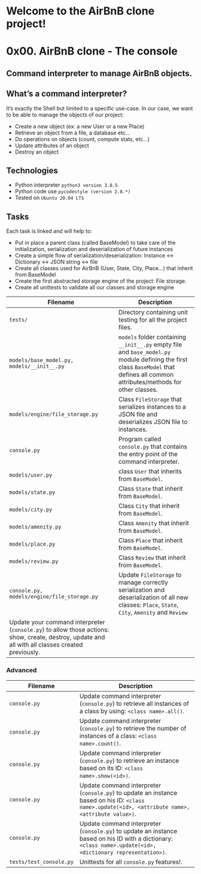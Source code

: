 # Welcome to the AirBnB clone project!
# 0x00. AirBnB clone - The console

## Command interpreter to manage AirBnB objects.
## What’s a command interpreter?

It’s exactly the Shell but limited to a specific use-case. In our case, we want to be able to manage the objects of our project:

* Create a new object (ex: a new User or a new Place)
* Retrieve an object from a file, a database etc…
* Do operations on objects (count, compute stats, etc…)
* Update attributes of an object
* Destroy an object


## Technologies
* Python interpreter `python3 version 3.8.5`
* Python code use `pycodestyle (version 2.8.*)`
* Tested on `Ubuntu 20.04 LTS`

## Tasks
Each task is linked and will help to:

* Put in place a parent class (called BaseModel) to take care of the initialization, serialization and deserialization of future instances
* Create a simple flow of serialization/deserialization: Instance <-> Dictionary <-> JSON string <-> file
* Create all classes used for AirBnB (User, State, City, Place…) that inherit from BaseModel
* Create the first abstracted storage engine of the project: File storage.
* Create all unittests to validate all our classes and storage engine


| Filename | Description |
| -------- | ----------- |
| `tests/` | Directory containing unit testing for all the project files. |
| `models/base_model.py, models/__init__.py` | `models` folder containing `__init__.py` empty file and `base_model.py` module defining the first class `BaseModel` that defines all common attributes/methods for other classes. |
| `models/engine/file_storage.py` | Class `FileStorage`  that serializes instances to a JSON file and deserializes JSON file to instances. |
| `console.py` | Program called `console.py` that contains the entry point of the command interpreter. |
| `models/user.py` | class `User` that inherits from `BaseModel`. |
| `models/state.py` | Class `State` that inherit from `BaseModel`. |
| `models/city.py` | Class `City` that inherit from `BaseModel`. |
| `models/amenity.py` | Class `Amenity` that inherit from `BaseModel`. |
| `models/place.py` | Class `Place` that inherit from `BaseModel`. |
| `models/review.py` | Class `Review` that inherit from `BaseModel`. |
| `console.py, models/engine/file_storage.py` | Update `FileStorage` to manage correctly serialization and deserialization of all new classes: `Place`, `State`, `City`, `Amenity` and `Review`
Update your command interpreter (`console.py`) to allow those actions: show, create, destroy, update and all with all classes created previously. |

### Advanced
| Filename | Description |
| -------- | ----------- |
| `console.py` | Update command interpreter (`console.py`) to retrieve all instances of a class by using: `<class name>.all()`. |
| `console.py` | Update command interpreter (`console.py`) to retrieve the number of instances of a class: `<class name>.count()`. |
| `console.py` | Update command interpreter (`console.py`) to retrieve an instance based on its ID: `<class name>.show(<id>)`. |
| `console.py` | Update command interpreter (`console.py`) to update an instance based on his ID: `<class name>.update(<id>, <attribute name>, <attribute value>)`. |
| `console.py` | Update command interpreter (`console.py`) to update an instance based on his ID with a dictionary: `<class name>.update(<id>, <dictionary representation>)`. |
| `tests/test_console.py` | Unittests for all `console.py` features!. |
